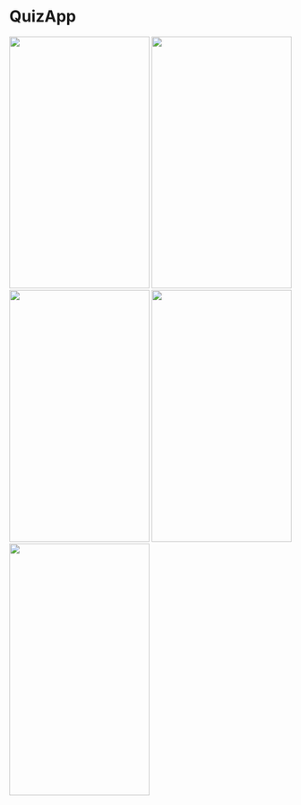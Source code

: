 # QuizApp

<img src="https://user-images.githubusercontent.com/123153282/220382447-1d12e578-e901-4b30-b256-9525cae979a8.png" width="250" height="450">   
<img src="https://user-images.githubusercontent.com/123153282/220382449-6a98a36f-31d5-4cd6-a797-542e0f95e6da.png" width="250" height="450">
<img src="https://user-images.githubusercontent.com/123153282/220382452-95549c71-f4a9-4707-b342-f73c675514ef.png" width="250" height="450">
<img src="https://user-images.githubusercontent.com/123153282/220382454-1a454d36-f911-4e57-938e-d50b4f7774f8.png" width="250" height="450">
<img src="https://user-images.githubusercontent.com/123153282/220382457-8e736199-f45e-48ab-9e43-e6813239cfe5.png" width="250" height="450">



